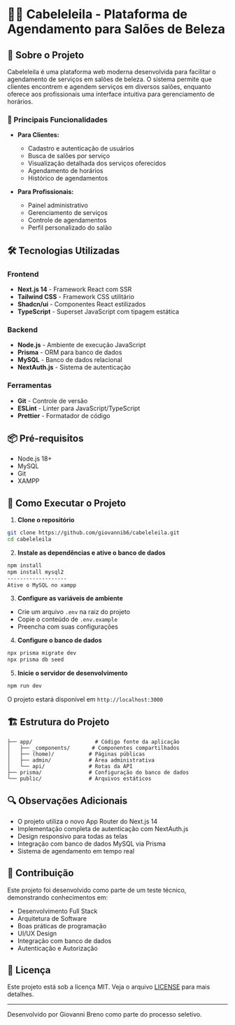 # 💇‍♀️ Cabeleleila - Plataforma de Agendamento para Salões de Beleza

## 📝 Sobre o Projeto

Cabeleleila é uma plataforma web moderna desenvolvida para facilitar o agendamento de serviços em salões de beleza. O sistema permite que clientes encontrem e agendem serviços em diversos salões, enquanto oferece aos profissionais uma interface intuitiva para gerenciamento de horários.

### 🎯 Principais Funcionalidades

- **Para Clientes:**
  - Cadastro e autenticação de usuários
  - Busca de salões por serviço
  - Visualização detalhada dos serviços oferecidos
  - Agendamento de horários
  - Histórico de agendamentos

- **Para Profissionais:**
  - Painel administrativo
  - Gerenciamento de serviços
  - Controle de agendamentos
  - Perfil personalizado do salão

## 🛠️ Tecnologias Utilizadas

### Frontend
- **Next.js 14** - Framework React com SSR
- **Tailwind CSS** - Framework CSS utilitário
- **Shadcn/ui** - Componentes React estilizados
- **TypeScript** - Superset JavaScript com tipagem estática

### Backend
- **Node.js** - Ambiente de execução JavaScript
- **Prisma** - ORM para banco de dados
- **MySQL** - Banco de dados relacional
- **NextAuth.js** - Sistema de autenticação

### Ferramentas
- **Git** - Controle de versão
- **ESLint** - Linter para JavaScript/TypeScript
- **Prettier** - Formatador de código

## 📦 Pré-requisitos

- Node.js 18+
- MySQL
- Git
- XAMPP

## 🚀 Como Executar o Projeto

1. **Clone o repositório**
```bash
git clone https://github.com/giovannib6/cabeleleila.git
cd cabeleleila
```

2. **Instale as dependências e ative o banco de dados**
```bash
npm install
npm install mysql2
-------------------
Ative o MySQL no xampp
```

3. **Configure as variáveis de ambiente**
- Crie um arquivo `.env` na raiz do projeto
- Copie o conteúdo de `.env.example`
- Preencha com suas configurações

4. **Configure o banco de dados**
```bash
npx prisma migrate dev
npx prisma db seed
```

5. **Inicie o servidor de desenvolvimento**
```bash
npm run dev
```

O projeto estará disponível em `http://localhost:3000`

## 🏗️ Estrutura do Projeto

```
├── app/                    # Código fonte da aplicação
│   ├── _components/       # Componentes compartilhados
│   ├── (home)/           # Páginas públicas
│   ├── admin/            # Área administrativa
│   └── api/              # Rotas da API
├── prisma/               # Configuração do banco de dados
└── public/               # Arquivos estáticos
```

## 🔍 Observações Adicionais

- O projeto utiliza o novo App Router do Next.js 14
- Implementação completa de autenticação com NextAuth.js
- Design responsivo para todas as telas
- Integração com banco de dados MySQL via Prisma
- Sistema de agendamento em tempo real

## 🤝 Contribuição

Este projeto foi desenvolvido como parte de um teste técnico, demonstrando conhecimentos em:

- Desenvolvimento Full Stack
- Arquitetura de Software
- Boas práticas de programação
- UI/UX Design
- Integração com banco de dados
- Autenticação e Autorização

## 📄 Licença

Este projeto está sob a licença MIT. Veja o arquivo [LICENSE](LICENSE) para mais detalhes.

---

Desenvolvido por Giovanni Breno como parte do processo seletivo.
